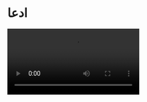 # ادعا 

<video src="./claim.mp4" controls>

# جواب

طبق نظریه دانشمندان جهان 13/8 میلیارد سال پیش توسط انفجار بزرگ یا همون بیگ بنگ شروع میشه که اینو تابش زمینه کیهانی یا CMB ثابت میکنه 
و هر چیزی که آغاز داره نیاز به علت داره و جهان نمیتونه خودش رو از هیچ بسازه
 چون طبق فوانین فیزیک مثل **قانون دوم ترمودینامیک** نظم بدون دخالت خارجی خود به خود ایجاد نمیشه و بی نظمی افزایش پیدا میکنه و نمیتونه خود به خود منظم بشه 

<div class="img-block">
  <img loading="lazy" src="./evidence/1.gif" alt="big bang" />
</div>

سِر مارتین ریس کیهان شناس برجسته بریتانیایی و نویسنده کتاب فقط شش عدد میگه :

<div class="img-block">
  <img loading="lazy" src="./evidence/2.png" alt="Kaeli Swift" />
  <img loading="lazy" src="./evidence/3.png" alt="Kaeli Swift" />
</div>

#### شش ثابت کیهانی مثل ثابت گرانش ، قدرت نیروی هسته ای قوی و نسبت جرم الکترون به پروتون 
#### به گونه ای تنظیم شدن که حتی اگر مقدار خیلی کمی تغییر میکردن ، ستاره ها ، سیارات  یا حیات در این جهان  به وجود نمی اومد 
او این تنظیم دقیق رو بعنوان یک معمای بزرگ کیهان شناسی مطرح میکنه و میگه جهان نمیتونه به طور تصادفی بوجود اومده باشه 

پس جهان وابسته است و نیاز به یک عامل خارجی هوشمند داره که اون عامل نباید وابسته به هیچ چیزی باشه
خدا به عنوان یک واجب الوجود یعنی کسی که وجودش به خودش وابسته است و. نیازی به علت خارجی نداره همون عامل اولیه است

اما مقایسه خدا با جهان اشتباهه چون جهان فیزیکیه و نیاز به آغاز داره و محدود به مکان و زمانه 
اما در مقابل خدا متا فیزیکی و خارج از مکان و زمانه 

زنجیره علت ها نمیتونن بی نهایت باشن و باید یک نقطه شروع مستقل وجود داشته باشه 
اگر جهان خودش خودشو به وحود اورده باشه مثل اینکه بگیم یک بمب خودش خودشو ساخته  و منفجر کرده 
در نتیجه با یک علت اولیه خارج از جهان وجود داشته باشد که همیشه بوده و قدرتمند و هوشمند باشه که این دقیقا تعریف خداست ، خالق ابدی که جهان را خلق کرده 